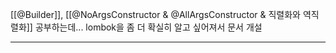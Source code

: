 [[@Builder]], [[@NoArgsConstructor & @AllArgsConstructor & 직렬화와 역직렬화]] 공부하는데... lombok을 좀 더 확실히 알고 싶어져서 문서 개설

---
